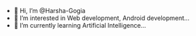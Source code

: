 - 👋 Hi, I’m @Harsha-Gogia
- 👀 I’m interested in Web development, Android development...
- 🌱 I’m currently learning Artificial Intelligence...

<!---
Harsha-Gogia/Harsha-Gogia is a ✨ special ✨ repository because its `README.md` (this file) appears on your GitHub profile.
You can click the Preview link to take a look at your changes.
--->
